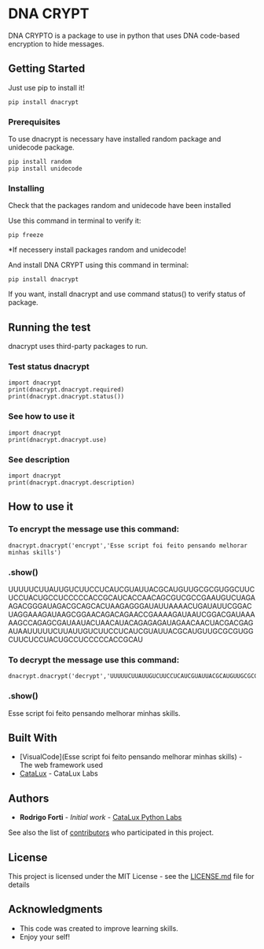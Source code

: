 # DNA CRYPT

DNA CRYPTO is a package to use in python that uses DNA code-based encryption to hide messages.

## Getting Started

Just use pip to install it! 

```
pip install dnacrypt
```

### Prerequisites

To use dnacrypt is necessary have installed random package and unidecode package.

```
pip install random
pip install unidecode
```

### Installing

Check that the packages random and unidecode have been installed

Use this command in terminal to verify it:

```
pip freeze
```

*If necessery install packages random and unidecode!

And install DNA CRYPT using this command in terminal:

```
pip install dnacrypt
```

If you want, install dnacrypt and use command status() to verify status of package.

## Running the test


dnacrypt uses third-party packages to run.


### Test status dnacrypt

```
import dnacrypt
print(dnacrypt.dnacrypt.required)
print(dnacrypt.dnacrypt.status())
```

### See how to use it

```
import dnacrypt 
print(dnacrypt.dnacrypt.use)
```

### See description

```
import dnacrypt
print(dnacrypt.dnacrypt.description)
```


## How to use it

### To encrypt the message use this command:

```
dnacrypt.dnacrypt('encrypt','Esse script foi feito pensando melhorar minhas skills')
```

### .show()

UUUUUCUUAUUGUCUUCCUCAUCGUAUUACGCAUGUUGCGCGUGGCUUCUCCUACUGCCUCCCCCACCGCAUCACCAACAGCGUCGCCGAAUGUCUAGAAGACGGGAUAGACGCAGCACUAAGAGGGAUAUUAAAACUGAUAUUCGGACUAGGAAAGAUAAGCGGAACAGACAGAACCGAAAAGAUAAUCGGACGAUAAAAAGCCAGAGCGAUAAUACUAACAUACAGAGAGAUAGAACAACUACGACGAGAUAAUUUUUCUUAUUGUCUUCCUCAUCGUAUUACGCAUGUUGCGCGUGGCUUCUCCUACUGCCUCCCCCACCGCAU

### To decrypt the message use this command:

```
dnacrypt.dnacrypt('decrypt','UUUUUCUUAUUGUCUUCCUCAUCGUAUUACGCAUGUUGCGCGUGGCUUCUCCUACUGCCUCCCCCACCGCAUCACCAACAGCGUCGCCGAAUGUCUAGAAGACGGGAUAGACGCAGCACUAAGAGGGAUAUUAAAACUGAUAUUCGGACUAGGAAAGAUAAGCGGAACAGACAGAACCGAAAAGAUAAUCGGACGAUAAAAAGCCAGAGCGAUAAUACUAACAUACAGAGAGAUAGAACAACUACGACGAGAUAAUUUUUCUUAUUGUCUUCCUCAUCGUAUUACGCAUGUUGCGCGUGGCUUCUCCUACUGCCUCCCCCACCGCAU')
```

### .show()

Esse script foi feito pensando melhorar minhas skills.

## Built With

* [VisualCode](Esse script foi feito pensando melhorar minhas skills) - The web framework used
* [CataLux](https://catalux.com.br/) - CataLux Labs


## Authors

* **Rodrigo Forti** - *Initial work* - [CataLux Python Labs](https://github.com/FortiHub)

See also the list of [contributors](https://github.com/FortiHub/contributors) who participated in this project.

## License

This project is licensed under the MIT License - see the [LICENSE.md](LICENSE.md) file for details

## Acknowledgments

* This code was created to improve learning skills.
* Enjoy your self!
